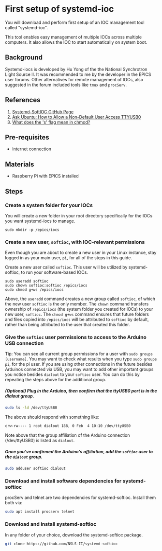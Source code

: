# First setup of systemd-ioc
You will download and perform first setup of an IOC management tool called "systemd-ioc".

This tool enables easy management of multiple IOCs across multiple computers. It also allows the IOC to start automatically on system boot.

## Background
Systemd-iocs is developed by Hu Yong of the the National Synchrotron Light Source II. It was recommended to me by the developer in the EPICS user forums. Other alternatives for remote management of IOCs, also suggested in the forum included tools like `tmux` and `procServ`.

## References
1. [Systemd-SoftIOC GitHub Page](https://github.com/NSLS-II/systemd-softioc)
1. [Ask Ubuntu: How to Allow a Non-Default User Access TTYUSB0](https://askubuntu.com/questions/112568/how-do-i-allow-a-non-default-user-to-use-serial-device-ttyusb0)
1. [What does the 's' flag mean in chmod?](https://unix.stackexchange.com/questions/182212/chmod-gs-command)

## Pre-requisites
* Internet connection

## Materials
* Raspberry Pi with EPICS installed

## Steps
### Create a system folder for your IOCs
You will create a new folder in your root directory specifically for the IOCs you want systemd-iocs to manage.

```
sudo mkdir -p /epics/iocs
```

### Create a new user, `softioc`, with IOC-relevant permissions
Even though you are about to create a new user in your Linux instance, stay logged in as your main user, `pi`, for all of the steps in this guide.

Create a new user called `softioc`. This user will be utilized by systemd-softioc, to run your software-based IOCs.

```
sudo useradd softioc
sudo chown softioc:softioc /epics/iocs
sudo chmod g+ws /epics/iocs
```

Above, the `useradd` command creates a new group called `softioc`, of which the new user `softioc` is the only member. The `chown` command transfers ownership of `/epics/iocs` (the system folder you created for IOCs) to your new user, `softioc`. The `chmod g+ws` command ensures that future folders and files copied into `/epics/iocs` will be attributed to `softioc` by default, rather than being attributed to the user that created this folder.

### Give the `softioc` user permissions to access to the Arduino USB connection

Tip: You can see all current group permissions for a user with `sudo groups [username]`. You may want to check what results when you type `sudo groups pi`, for the pi user. If you are using other connections in the future besides Arduinos connected via USB, you may want to add other important groups you notice besides `dialout` to your `softioc` user. You can do this by repeating the steps above for the additional group.

##### (Optional) Plug in the Arduino, then confirm that the ttyUSB0 port is in the dialout group.
```bash
sudo ls -ld /dev/ttyUSB0
```
The above should respond with something like:
```bash
crw-rw---- 1 root dialout 188, 0 Feb  4 10:10 /dev/ttyUSB0
```
Note above that the group affiliation of the Arduino connection (/dev/ttyUSB0) is listed as `dialout`.

##### Once you've confirmed the Arduino's affiliation, add the `softioc` user to the `dialout` group.
```bash
sudo adduser softioc dialout
```


### Download and install software dependencies for systemd-softioc
procServ and telnet are two dependencies for systemd-softioc. Install them both via:

```bash
sudo apt install procserv telnet
```

### Download and install systemd-softioc
In any folder of your choice, download the systemd-softioc package.

```bash
git clone https://github.com/NSLS-II/systemd-softioc
```

